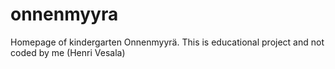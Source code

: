 onnenmyyra
==========

Homepage of kindergarten Onnenmyyrä.
This is educational project and not coded by me (Henri Vesala)




